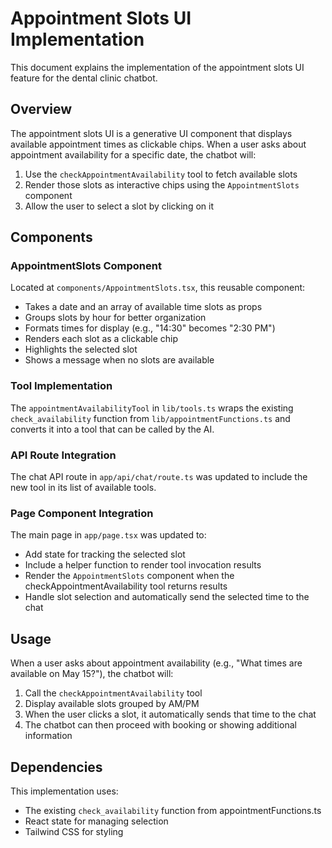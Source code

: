 # Appointment Slots UI Implementation

This document explains the implementation of the appointment slots UI feature for the dental clinic chatbot.

## Overview

The appointment slots UI is a generative UI component that displays available appointment times as clickable chips. When a user asks about appointment availability for a specific date, the chatbot will:

1. Use the `checkAppointmentAvailability` tool to fetch available slots
2. Render those slots as interactive chips using the `AppointmentSlots` component
3. Allow the user to select a slot by clicking on it

## Components

### AppointmentSlots Component

Located at `components/AppointmentSlots.tsx`, this reusable component:

- Takes a date and an array of available time slots as props
- Groups slots by hour for better organization
- Formats times for display (e.g., "14:30" becomes "2:30 PM")
- Renders each slot as a clickable chip
- Highlights the selected slot
- Shows a message when no slots are available

### Tool Implementation

The `appointmentAvailabilityTool` in `lib/tools.ts` wraps the existing `check_availability` function from `lib/appointmentFunctions.ts` and converts it into a tool that can be called by the AI.

### API Route Integration

The chat API route in `app/api/chat/route.ts` was updated to include the new tool in its list of available tools.

### Page Component Integration

The main page in `app/page.tsx` was updated to:

- Add state for tracking the selected slot
- Include a helper function to render tool invocation results
- Render the `AppointmentSlots` component when the checkAppointmentAvailability tool returns results
- Handle slot selection and automatically send the selected time to the chat

## Usage

When a user asks about appointment availability (e.g., "What times are available on May 15?"), the chatbot will:

1. Call the `checkAppointmentAvailability` tool
2. Display available slots grouped by AM/PM
3. When the user clicks a slot, it automatically sends that time to the chat
4. The chatbot can then proceed with booking or showing additional information

## Dependencies

This implementation uses:
- The existing `check_availability` function from appointmentFunctions.ts
- React state for managing selection
- Tailwind CSS for styling 